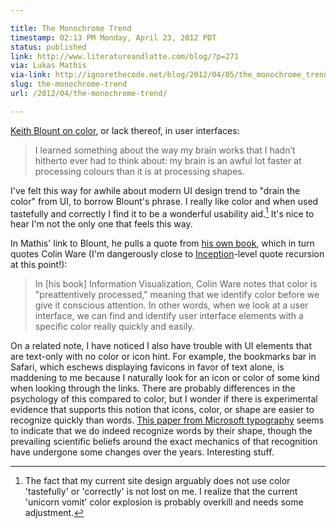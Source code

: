 ```yaml
---

title: The Monochrome Trend
timestamp: 02:13 PM Monday, April 23, 2012 PDT
status: published
link: http://www.literatureandlatte.com/blog/?p=271
via: Lukas Mathis
via-link: http://ignorethecode.net/blog/2012/04/05/the_monochrome_trend/
slug: the-monochrome-trend
url: /2012/04/the-monochrome-trend/

---
```


[Keith Blount on color][1], or lack thereof, in user interfaces:

> I learned something about the way my brain works that I hadn’t hitherto ever had to think about: my brain is an awful lot faster at processing colours than it is at processing shapes.

I've felt this way for awhile about modern UI design trend to "drain the color" from UI, to borrow Blount's phrase. I really like color and when used tastefully and correctly I find it to be a wonderful usability aid.[^color1] It's nice to hear I'm not the only one that feels this way.

In Mathis' link to Blount, he pulls a quote from [his own book][], which in turn quotes Colin Ware (I'm dangerously close to [Inception]-level quote recursion at this point!):

> In [his book] Information Visualization, Colin Ware notes that color is "preattentively processed," meaning that we identify color before we give it conscious attention. In other words, when we look at a user interface, we can find and identify user interface elements with a specific color really quickly and easily.

On a related note, I have noticed I also have trouble with UI elements that are text-only with no color or icon hint. For example, the bookmarks bar in Safari, which eschews displaying favicons in favor of text alone, is maddening to me because I naturally look for an icon or color of some kind when looking through the links. There are probably differences in the psychology of this compared to color, but I wonder if there is experimental evidence that supports this notion that icons, color, or shape are easier to recognize quickly than words. [This paper from Microsoft typography][2] seems to indicate that we do indeed recognize words by their shape, though the prevailing scientific beliefs around the exact mechanics of that recognition have undergone some changes over the years. Interesting stuff.

[^color1]: The fact that my current site design arguably does not use color 'tastefully' or 'correctly' is not lost on me. I realize that the current 'unicorn vomit' color explosion is probably overkill and needs some adjustment.

[1]: http://www.literatureandlatte.com/blog/?p=271
[his own book]: http://pragprog.com/book/lmuse/designed-for-use
[Inception]: http://www.inception-explained.com/
[2]: https://www.microsoft.com/typography/ctfonts/WordRecognition.aspx
